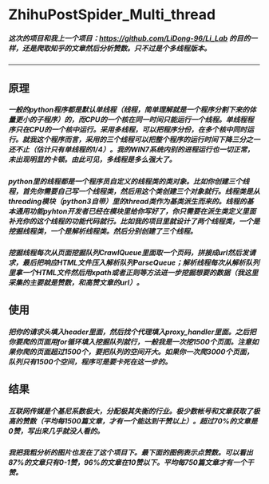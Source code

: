 # ZhihuPostSpider_Multi_thread
##### 这次的项目和我上一个项目：https://github.com/LiDong-96/Li_Lab 的目的一样，还是爬取知乎的文章然后分析赞数。只不过是个多线程版本。
--------------
原理
-------------------
##### 一般的python程序都是默认单线程（线程，简单理解就是一个程序分割下来的体量更小的子程序）的，而CPU的一个核在同一时间只能运行一个线程。单线程程序只在CPU的一个核中运行。采用多线程，可以把程序分份，在多个核中同时运行。就我这个程序而言，采用的三个线程可以把整个程序的运行时间下降三分之一还不止（估计只有单线程的1/4）。我的WIN7系统内别的进程运行也一切正常，未出现明显的卡顿。由此可见，多线程是多么强大了。
##### python里的线程都是一个程序员自定义的线程类的类对象。比如你创建三个线程，首先你需要自己写一个线程类，然后用这个类创建三个对象就行。线程类是从threading模块（python3自带）里的thread类作为基类派生而来的。线程的基本通用功能pyhton开发者已经在模块里给你写好了，你只需要在派生类定义里面补充你的这个线程的功能代码就行。比如我的项目里就设计了两个线程类，一个是挖掘线程类，一个是解析线程类。然后分别创建了三个线程。
##### 挖掘线程每次从页面挖掘队列CrawlQueue里面取一个页码，拼接成url然后发请求，最后把响应HTML文件压入解析队列ParseQueue；解析线程每次从解析队列里拿一个HTML文件然后用xpath或者正则等方法进一步挖掘想要的数据（我这里采集的主要就是赞数，和高赞文章的url）。
使用
------------------
##### 把你的请求头填入header里面，然后找个代理填入proxy_handler里面。之后把你要爬的页面用for循环填入挖掘队列就行，一般我是一次挖1500个页面。注意如果你爬的页面超过1500个，要把队列的空间开大。如果你一次爬3000个页面，队列只有1500个空间，程序可是要卡死在这一步的。
结果
------------------
##### 互联网传媒是个基尼系数极大，分配极其失衡的行业。极少数帐号和文章获取了极高的赞数（平均每1500篇文章，才有一个能达到干赞以上）。超过70%的文章是0赞，写出来几乎就没人看的。
##### 我把我粗分析的图片也发在了这个项目下。最下面的图例表示点赞数。可以看出87%的文章只有0-1赞，96%的文章在10赞以下。平均每750篇文章才有一个干赞。
